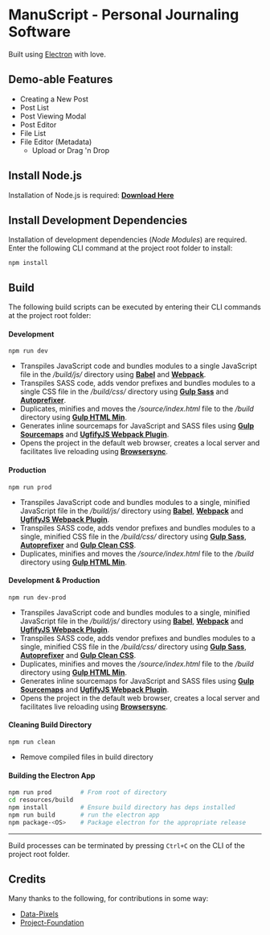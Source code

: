 # **ManuScript - Personal Journaling Software**
Built using [Electron](https://electron.atom.io/) with love.

## Demo-able Features

- Creating a New Post
- Post List
- Post Viewing Modal
- Post Editor
- File List
- File Editor (Metadata)
  - Upload or Drag 'n Drop

## **Install Node.js**
Installation of Node.js is required:  [**Download Here**](https://nodejs.org/en/)

## **Install Development Dependencies**
Installation of development dependencies (*Node Modules*) are required.  Enter the following CLI command at the project root folder to install:

```
npm install
```

## **Build**
The following build scripts can be executed by entering their CLI commands at the project root folder:

#### **Development**
```
npm run dev
```
- Transpiles JavaScript code and bundles modules to a single JavaScript file in the */build/js/* directory using [**Babel**](http://babeljs.io/) and [**Webpack**](https://webpack.js.org/). 
- Transpiles SASS code, adds vendor prefixes and bundles modules to a single CSS file in the */build/css/* directory using [**Gulp Sass**](https://github.com/dlmanning/gulp-sass) and [**Autoprefixer**](https://github.com/postcss/autoprefixer).
- Duplicates, minifies and moves the */source/index.html* file to the */build* directory using [**Gulp HTML Min**](https://github.com/jonschlinkert/gulp-htmlmin).
- Generates inline sourcemaps for JavaScript and SASS files using [**Gulp Sourcemaps**](https://github.com/floridoo/gulp-sourcemaps) and [**UgfifyJS Webpack Plugin**](https://github.com/webpack-contrib/uglifyjs-webpack-plugin).
- Opens the project in the default web browser, creates a local server and facilitates live reloading using [**Browsersync**](https://browsersync.io/).

#### **Production**
```
npm run prod
```
- Transpiles JavaScript code and bundles modules to a single, minified JavaScript file in the */build/js/* directory using [**Babel**](http://babeljs.io/), [**Webpack**](https://webpack.js.org/) and [**UgfifyJS Webpack Plugin**](https://github.com/webpack-contrib/uglifyjs-webpack-plugin).
- Transpiles SASS code, adds vendor prefixes and bundles modules to a single, minified CSS file in the */build/css/* directory using [**Gulp Sass**](https://github.com/dlmanning/gulp-sass), [**Autoprefixer**](https://github.com/postcss/autoprefixer) and [**Gulp Clean CSS**](https://github.com/scniro/gulp-clean-css).
- Duplicates, minifies and moves the */source/index.html* file to the */build* directory using [**Gulp HTML Min**](https://github.com/jonschlinkert/gulp-htmlmin).   

#### **Development & Production**
```
npm run dev-prod
```
- Transpiles JavaScript code and bundles modules to a single, minified JavaScript file in the */build/js/* directory using [**Babel**](http://babeljs.io/), [**Webpack**](https://webpack.js.org/) and [**UgfifyJS Webpack Plugin**](https://github.com/webpack-contrib/uglifyjs-webpack-plugin).
- Transpiles SASS code, adds vendor prefixes and bundles modules to a single, minified CSS file in the */build/css/* directory using [**Gulp Sass**](https://github.com/dlmanning/gulp-sass), [**Autoprefixer**](https://github.com/postcss/autoprefixer) and [**Gulp Clean CSS**](https://github.com/scniro/gulp-clean-css).
- Duplicates, minifies and moves the */source/index.html* file to the */build* directory using [**Gulp HTML Min**](https://github.com/jonschlinkert/gulp-htmlmin).
- Generates inline sourcemaps for JavaScript and SASS files using [**Gulp Sourcemaps**](https://github.com/floridoo/gulp-sourcemaps) and [**UgfifyJS Webpack Plugin**](https://github.com/webpack-contrib/uglifyjs-webpack-plugin).
- Opens the project in the default web browser, creates a local server and facilitates live reloading using [**Browsersync**](https://browsersync.io/).   

#### **Cleaning Build Directory**
```
npm run clean
```
 - Remove compiled files in build directory

#### **Building the Electron App** 
```bash
npm run prod        # From root of directory
cd resources/build
npm install         # Ensure build directory has deps installed
npm run build       # run the electron app
npm package-<OS>    # Package electron for the appropriate release
```
---
Build processes can be terminated by pressing `Ctrl+C` on the CLI of the project root folder.

## Credits

Many thanks to the following, for contributions in some way:
 - [Data-Pixels](https://github.com/gmattie/Data-Pixels)
 - [Project-Foundation](https://github.com/gmattie/Project-Foundation)